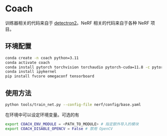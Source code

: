# Coach

训练器相关的代码来自于 [detectron2](https://github.com/facebookresearch/detectron2.git)。NeRF 相关的代码来自于各种 NeRF 项目。

## 环境配置

```bash
conda create -n coach python=3.11
conda activate coach
conda install pytorch torchvision torchaudio pytorch-cuda=11.8 -c pytorch -c nvidia
conda install ipykernel
pip install fvcore omegaconf tensorboard
```

## 使用方法

```bash
python tools/train_net.py --config-file nerf/config/base.yaml
```

在环境中可以设定环境变量。可选的有

```bash
export COACH_ENV_MODULE = <PATH_TO_MODULE> # 指定额外导入的模块
export COACH_DISABLE_OPENCV = False # 禁用 OpenCV
```
